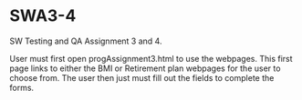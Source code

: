 # SWA3-4
SW Testing and QA Assignment 3 and 4.

User must first open progAssignment3.html to use the webpages. This first page links to either the BMI or Retirement plan webpages
for the user to choose from. The user then just must fill out the fields to complete the forms.
